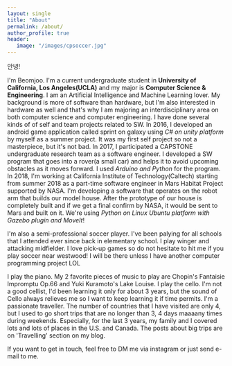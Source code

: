 ```yaml
---
layout: single
title: "About"
permalink: /about/
author_profile: true
header:
   image: "/images/cpsoccer.jpg"
---
```



안녕!

I'm Beomjoo. I'm a current undergraduate student in **University of California, Los Angeles(UCLA)** and my major is **Computer Science & Engineering**. I am an Artificial Intelligence and Machine Learning lover. My background is more of software than hardware, but I'm also interested in hardware as well and that's why I am majoring an interdisciplinary area on both computer science and computer engineering. 
I have done several kinds of of self and team projects related to SW.
In 2016, I developed an android game application called sprint on galaxy using *C# on unity platform* by myself as a summer project. It was my first self project so not a masterpiece, but it's not bad.
In 2017, I participated a CAPSTONE undergraduate research team as a software engineer. I developed a SW program that goes into a rover(a small car) and helps it to avoid upcoming obstacles as it moves forward. I used *Arduino and Python* for the program.
In 2018, I'm working at California Institute of Technology(Caltech) starting from summer 2018 as a part-time software engineer in Mars Habitat Project supported by NASA. I'm developing a software that operates on the robot arm that builds our model house. After the prototype of our house is completely built and if we get a final confirm by NASA, it would be sent to Mars and built on it. We're using *Python on Linux Ubuntu platform with Gazebo plugin and MoveIt*!

I'm also a semi-professional soccer player. I've been palying for all schools that I attended ever since back in elementary school. I play winger and attacking midfielder. I love pick-up games so do not hesitate to hit me if you play soccer near westwood! I will be there unless I have another computer programming project LOL

I play the piano. My 2 favorite pieces of music to play are Chopin's Fantaisie Impromptu Op.66 and Yuki Kuramoto's Lake Louise.
I play the cello. I'm not a good cellist, I'd been learning it only for about 3 years, but the sound of Cello always relieves me so I want to keep learning it if time permits.
I'm a passionate traveller. The number of countries that I have visited are only 4, but I used to go  short trips that are no longer than 3, 4 days maaaany times during weekends. Especially, for the last 3 years, my family and I covered lots and lots of places in the U.S. and Canada. The posts about big trips are on 'Travelling' section on my blog.

If you want to get in touch, feel free to DM me via instagram or just send e-mail to me.
